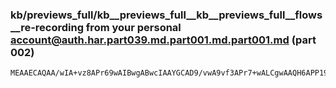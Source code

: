 ### kb/previews_full/kb__previews_full__kb__previews_full__flows__re-recording from your personal account@auth.har.part039.md.part001.md.part001.md (part 002)

```md
MEAAECAQAA/wIA+vz8APr69wAIBwgABwcIAAYGCAD9/vwA9vf3APr7+wALCgwAAQH6APP19QD9/f0A+fv7AAMCAwAB//8AAf8AAAMEBAD7/PsA//8AAAIAAQAHBwgA/f39APb7+g
```

```
